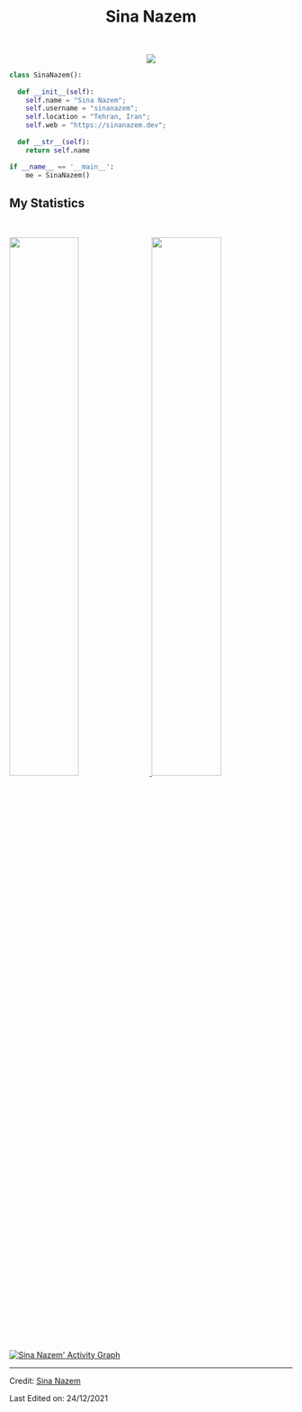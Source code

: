 <h1 align="center">
  <b>Sina Nazem</b>
</h1>
<br>

<p>
<div align="center">
<!--   <img src="https://img.shields.io/badge/-HTML-c58545?style=for-the-badge&logo=html5&logoColor=c58545&labelColor=282828">
  <img src="https://img.shields.io/badge/-CSS-d1a01f?style=for-the-badge&logo=css3&logoColor=d1a01f&labelColor=282828"> -->
  <img src="https://img.shields.io/badge/-Python-98b982?style=for-the-badge&logo=python&logoColor=98b982&labelColor=282828">
</div>
</p>

```python
class SinaNazem():
    
  def __init__(self):
    self.name = "Sina Nazem";
    self.username = "sinanazem";
    self.location = "Tehran, Iran";
    self.web = "https://sinanazem.dev";
  
  def __str__(self):
    return self.name

if __name__ == '__main__':
    me = SinaNazem()
```




## My Statistics

<br/>
<p align="left">
  <a href="https://sinanazem.dev/">
  <img width="49.5%" src="https://github-readme-stats.vercel.app/api?username=sinanazem&show_icons=true&theme=gruvbox&hide_border=true" />
    <img width="49.5%" src="https://github-readme-streak-stats.herokuapp.com/?user=sinanazem&theme=gruvbox&hide_border=true" />
  </a>
</p>
<br>

[![Sina Nazem' Activity Graph](https://activity-graph.herokuapp.com/graph?username=sinanazem&custom_title=Sina%20Trips's%20Contribution%20Graph&theme=gruvbox&bg_color=282828&hide_border=true&line=d1a01f&point=c58545)](https://sinanazem.dev)

------

Credit: [Sina Nazem](https://github.com/sinanazem)

Last Edited on: 24/12/2021
